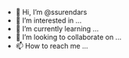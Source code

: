 - 👋 Hi, I’m @ssurendars
- 👀 I’m interested in ...
- 🌱 I’m currently learning ...
- 💞️ I’m looking to collaborate on ...
- 📫 How to reach me ...

<!---
ssurendars/ssurendars is a ✨ special ✨ repository because its `README.md` (this file) appears on your GitHub profile.
You can click the Preview link to take a look at your changes.
--->
